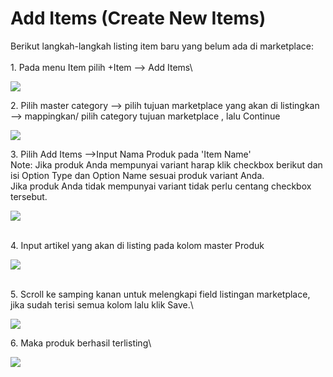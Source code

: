 # Add Items (Create New Items)

Berikut langkah-langkah listing item baru yang belum ada di marketplace:\
\
1\. Pada menu Item pilih +Item --> Add Items\


![](https://lh5.googleusercontent.com/pfVKjFa0mkT4u6q0iIfFkHpmovuJDuaIXm7FfIQLAFe8xMAKVE9twbygm4zZPWN6rtAmifHLQu3iaxRZGmkcWh9Xohzr0ktTmCIW\_7EsALqUK-nQNg3M5H2RCv7bjtt8xggzidEr)

2\. Pilih master category --> pilih tujuan marketplace yang akan di listingkan --> mappingkan/ pilih category tujuan marketplace , lalu Continue

![](https://s3.amazonaws.com/cdn.freshdesk.com/data/helpdesk/attachments/production/48083831682/original/60mzAybEIM-GFDKinTzFQrJ\_UiRmdWLcXA.png?1611804992)

3\. Pilih Add Items -->Input Nama Produk pada 'Item Name'\
Note: Jika produk Anda mempunyai variant harap klik checkbox berikut dan isi Option Type dan Option Name sesuai produk variant Anda.\
Jika produk Anda tidak mempunyai variant tidak perlu centang checkbox tersebut.

![](https://s3.amazonaws.com/cdn.freshdesk.com/data/helpdesk/attachments/production/48083831895/original/vQrpoG\_i98kRCI98U95Y--arcOmRHOed8g.png?1611805183)

\
4\. Input artikel yang akan di listing pada kolom master Produk

![](https://s3.amazonaws.com/cdn.freshdesk.com/data/helpdesk/attachments/production/48083832071/original/Vxp7ZGDE\_8WFdGwbN0MK2k4RHME0PGVT4A.png?1611805373)

\
5\. Scroll ke samping kanan untuk melengkapi field listingan marketplace, jika sudah terisi semua kolom lalu klik Save.\


![](https://s3.amazonaws.com/cdn.freshdesk.com/data/helpdesk/attachments/production/48083832242/original/OQZVsy3mO8VmvOk1TlzWVvaa0j9FcrCSFg.png?1611805574)

6\. Maka produk berhasil terlisting\


![](https://s3.amazonaws.com/cdn.freshdesk.com/data/helpdesk/attachments/production/48083832428/original/4TddQ4Zke34Dkhj\_JvuTSwEc2LSzKGfxHA.png?1611805793)
